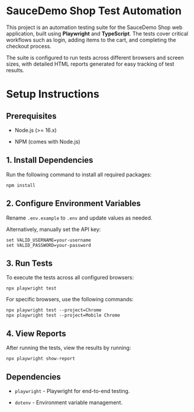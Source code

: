 # SauceDemo Shop Test Automation

This project is an automation testing suite for the SauceDemo Shop web application, built using **Playwright** and **TypeScript**. The tests cover critical workflows such as login, adding items to the cart, and completing the checkout process.

The suite is configured to run tests across different browsers and screen sizes, with detailed HTML reports generated for easy tracking of test results.

# Setup Instructions

## Prerequisites

- Node.js (>= 16.x)

- NPM (comes with Node.js)

## 1. Install Dependencies

Run the following command to install all required packages:

```
npm install
```

## 2. Configure Environment Variables

Rename `.env.example` to `.env` and update values as needed.

Alternatively, manually set the API key:

```
set VALID_USERNAME=your-username
set VALID_PASSWORD=your-password
```

## 3. Run Tests

To execute the tests across all configured browsers:

```
npx playwright test
```

For specific browsers, use the following commands:

```
npx playwright test --project=Chrome
npx playwright test --project=Mobile Chrome
```

## 4. View Reports

After running the tests, view the results by running:

```
npx playwright show-report
```

## Dependencies

- `playwright` - Playwright for end-to-end testing.

- `dotenv` - Environment variable management.